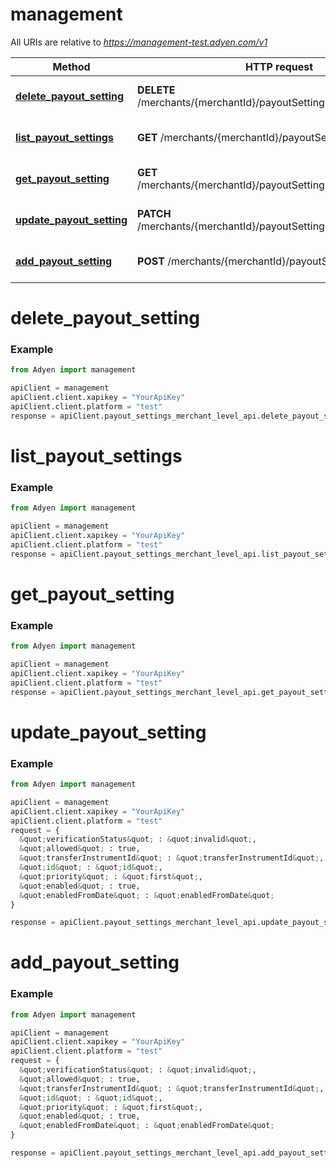 # management

All URIs are relative to *https://management-test.adyen.com/v1*

Method | HTTP request | Description
------------- | ------------- | -------------
[**delete_payout_setting**](PayoutSettingsMerchantLevelApi.md#delete_payout_setting) | **DELETE** /merchants/{merchantId}/payoutSettings/{payoutSettingsId} | Delete a payout setting
[**list_payout_settings**](PayoutSettingsMerchantLevelApi.md#list_payout_settings) | **GET** /merchants/{merchantId}/payoutSettings | Get a list of payout settings
[**get_payout_setting**](PayoutSettingsMerchantLevelApi.md#get_payout_setting) | **GET** /merchants/{merchantId}/payoutSettings/{payoutSettingsId} | Get a payout setting
[**update_payout_setting**](PayoutSettingsMerchantLevelApi.md#update_payout_setting) | **PATCH** /merchants/{merchantId}/payoutSettings/{payoutSettingsId} | Update a payout setting
[**add_payout_setting**](PayoutSettingsMerchantLevelApi.md#add_payout_setting) | **POST** /merchants/{merchantId}/payoutSettings | Add a payout setting




# delete_payout_setting
### Example

```python
from Adyen import management

apiClient = management
apiClient.client.xapikey = "YourApiKey"
apiClient.client.platform = "test"
response = apiClient.payout_settings_merchant_level_api.delete_payout_setting()

```




# list_payout_settings
### Example

```python
from Adyen import management

apiClient = management
apiClient.client.xapikey = "YourApiKey"
apiClient.client.platform = "test"
response = apiClient.payout_settings_merchant_level_api.list_payout_settings()

```




# get_payout_setting
### Example

```python
from Adyen import management

apiClient = management
apiClient.client.xapikey = "YourApiKey"
apiClient.client.platform = "test"
response = apiClient.payout_settings_merchant_level_api.get_payout_setting()

```




# update_payout_setting
### Example

```python
from Adyen import management

apiClient = management
apiClient.client.xapikey = "YourApiKey"
apiClient.client.platform = "test"
request = {
  &quot;verificationStatus&quot; : &quot;invalid&quot;,
  &quot;allowed&quot; : true,
  &quot;transferInstrumentId&quot; : &quot;transferInstrumentId&quot;,
  &quot;id&quot; : &quot;id&quot;,
  &quot;priority&quot; : &quot;first&quot;,
  &quot;enabled&quot; : true,
  &quot;enabledFromDate&quot; : &quot;enabledFromDate&quot;
}

response = apiClient.payout_settings_merchant_level_api.update_payout_setting(request)

```




# add_payout_setting
### Example

```python
from Adyen import management

apiClient = management
apiClient.client.xapikey = "YourApiKey"
apiClient.client.platform = "test"
request = {
  &quot;verificationStatus&quot; : &quot;invalid&quot;,
  &quot;allowed&quot; : true,
  &quot;transferInstrumentId&quot; : &quot;transferInstrumentId&quot;,
  &quot;id&quot; : &quot;id&quot;,
  &quot;priority&quot; : &quot;first&quot;,
  &quot;enabled&quot; : true,
  &quot;enabledFromDate&quot; : &quot;enabledFromDate&quot;
}

response = apiClient.payout_settings_merchant_level_api.add_payout_setting(request)

```


